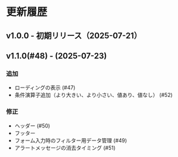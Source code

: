 # 更新履歴

## v1.0.0 - 初期リリース（2025-07-21）

## v1.1.0(#48) - (2025-07-23)

### 追加

- ローディングの表示 (#47)
- 条件演算子追加（より大きい、より小さい、値あり、値なし） (#52)

### 修正

- ヘッダー (#50)
- フッター
- フォーム入力時のフィルター用データ管理 (#49)
- アラートメッセージの消去タイミング (#51)
